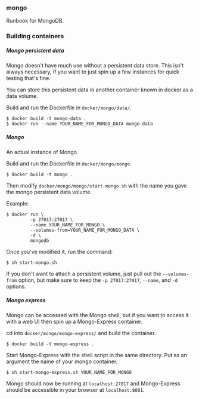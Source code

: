 ### mongo
Runbook for MongoDB.

### Building containers
##### Mongo persistent data
Mongo doesn't have much use without a persistent data store. This isn't always necessary, if you want to just spin up a few instances for quick testing that's fine.

You can store this persistent data in another container known in docker as a data volume.

Build and run the Dockerfile in `docker/mongo/data/`.

```shell
$ docker build -t mongo-data .
$ docker run --name YOUR_NAME_FOR_MONGO_DATA mongo-data
```

##### Mongo
An actual instance of Mongo.

Build and run the Dockerfile in `docker/mongo/mongo`.

```shell
$ docker build -t mongo .
```

Then modify `docker/mongo/mongo/start-mongo.sh` with the name you gave the mongo persistent data volume.

Example:
```shell
$ docker run \
         -p 27017:27017 \
         --name YOUR_NAME_FOR_MONGO \
         --volumes-from=YOUR_NAME_FOR_MONGO_DATA \
         -d \
         mongodb
```

Once you've modified it, run the command:
```shell
$ sh start-mongo.sh
```

If you don't want to attach a persistent volume, just pull out the `--volumes-from` option, but make sure to keep the `-p 27017:27017`, `--name`, and `-d` options.

##### Mongo express
Mongo can be accessed with the Mongo shell, but if you want to access it with a web UI then spin up a Mongo-Express container.

cd into `docker/mongo/mongo-express/` and build the container.

```shell
$ docker build -t mongo-express .
```

Start Mongo-Express with the shell script in the same directory. Put as an argument the name of your mongo container.

```shell
$ sh start-mongo-express.sh YOUR_NAME_FOR_MONGO
```

Mongo should now be running at `localhost:27017` and Mongo-Express should be accessible in your browser at `localhost:8081`.
